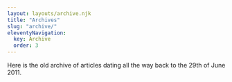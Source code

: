 ```yaml
---
layout: layouts/archive.njk
title: "Archives"
slug: "archive/"
eleventyNavigation:
  key: Archive
  order: 3
---
```


Here is the old archive of articles dating all the way back to the 29th of June 2011.
